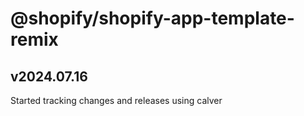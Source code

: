 # @shopify/shopify-app-template-remix

## v2024.07.16

Started tracking changes and releases using calver
